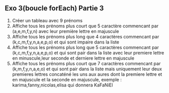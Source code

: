## Exo 3(boucle forEach) Partie 3
1. Créer un tableau avec 9 prénoms
2. Affiche tous les prénoms plus court que 5 caractère commencant par (a,e,m,f,y,n)  avec leur première lettre en majuscule
3. Affiche tous les prénoms plus long que 4 caractères commencant par (k,c,m,f,y,n,a,e,p,o) et qui sont impaire dans la liste 
4. Affiche tous les prénoms plus long que 5 caractères commencant par (k,c,m,f,y,n,a,e,p,o) et qui sont pair dans la liste avec leur premiere lettre en minuscule,leur seconde et derniere lettre en majuscule
5. Affiche tous les prénoms plus court que 7 caractères commencant par (k,m,f,y,n,a,e,o) et qui sont pair dans la liste mais uniquement leur deux premieres lettres concaténé les uns aux aures dont la premiere lettre et en majuscule et la seconde en majuscule, exemple :  karima,fanny,nicolas,elisa qui donnera KaFaNiEl